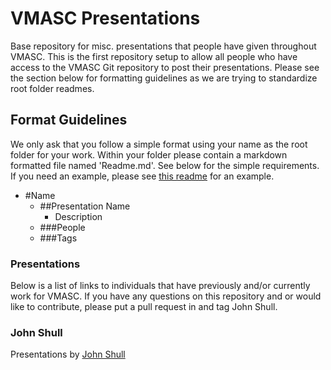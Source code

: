 # VMASC Presentations

Base repository for misc. presentations that people have given throughout VMASC. This is the first repository setup to allow all people who have access to the VMASC Git repository to post their presentations. Please see the section below for formatting guidelines as we are trying to standardize root folder readmes.

## Format Guidelines

We only ask that you follow a simple format using your name as the root folder for your work. Within your folder please contain a markdown formatted file named 'Readme.md'. See below for the simple requirements. If you need an example, please see [this readme](JohnShull\Readme.md) for an example.

* #Name
  * ##Presentation Name
    * Description
  * ###People
  * ###Tags

### Presentations

Below is a list of links to individuals that have previously and/or currently work for VMASC. If you have any questions on this repository and or would like to contribute, please put a pull request in and tag John Shull.

### John Shull

Presentations by [John Shull](JohnShull\Readme.md)
